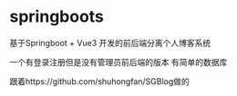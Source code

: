 # springboots
基于Springboot + Vue3 开发的前后端分离个人博客系统  

一个有登录注册但是没有管理员前后端的版本 有简单的数据库      

跟着https://github.com/shuhongfan/SGBlog做的
